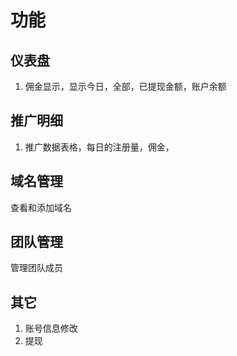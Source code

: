 # 功能

## 仪表盘

1. 佣金显示，显示今日，全部，已提现金额，账户余额

## 推广明细

1. 推广数据表格，每日的注册量，佣金，

## 域名管理

查看和添加域名

## 团队管理

管理团队成员

## 其它

1. 账号信息修改
2. 提现
